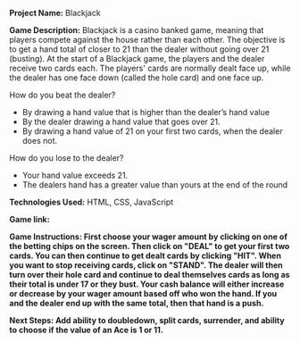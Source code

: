 <strong>Project Name:</strong> Blackjack

<strong>Game Description:</strong> Blackjack is a casino banked game, meaning that players compete against the house rather than each other. The objective is to get a hand total of closer to 21 than the dealer without going over 21 (busting). At the start of a Blackjack game, the players and the dealer receive two cards each. The players' cards are normally dealt face up, while the dealer has one          face down (called the hole card) and one face up.

How do you beat the dealer?

- By drawing a hand value that is higher than the dealer’s hand value
- By the dealer drawing a hand value that goes over 21.
- By drawing a hand value of 21 on your first two cards, when the dealer does not.

How do you lose to the dealer? 

- Your hand value exceeds 21.
- The dealers hand has a greater value than yours at the end of the round
                     
<strong>Technologies Used:</strong> HTML, CSS, JavaScript

<strong>Game link:</strong> 

<strong>Game Instructions:<strong> First choose your wager amount by clicking on one of the betting chips on the screen. Then click on "DEAL" to get your first two cards. You can then continue to get dealt cards by clicking "HIT". When you want to stop receiving cards, click on "STAND". The dealer will then turn over their hole card and continue to deal themselves cards as long as their total is under 17 or they bust. Your cash balance will either increase or decrease by your wager amount based off who won the hand. If you and the dealer end up with the same total, then that hand is a push.  

<strong>Next Steps:</strong> Add ability to doubledown, split cards, surrender, and ability to choose if the value of an Ace is 1 or 11.
